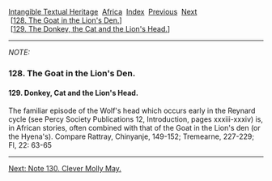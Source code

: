 [Intangible Textual Heritage](../../index)  [Africa](../index) 
[Index](index)  [Previous](jas127n)  [Next](jas130n)   
 \[[128. The Goat in the Lion's Den.](jas128)\]  
 \[[129. The Donkey, the Cat and the Lion's Head.](jas129)\]

------------------------------------------------------------------------

*NOTE:* 

### 128. The Goat in the Lion's Den.

#### 129. Donkey, Cat and the Lion's Head.

The familiar episode of the Wolf's head which occurs early in the
Reynard cycle (see Percy Society Publications 12, Introduction, pages
xxxiii-xxxiv) is, in African stories, often combined with that of the
Goat in the Lion's den (or the Hyena's). Compare Rattray, Chinyanje,
149-152; Tremearne, 227-229; Fl, 22: 63-65

------------------------------------------------------------------------

[Next: Note 130. Clever Molly May.](jas130n)
